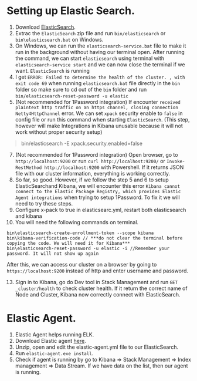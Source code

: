 # Setting up Elastic Search.
  1. Download [ElasticSearch](https://www.elastic.co/downloads/elasticsearch).
  3. Extrac the `ElasticSearch` zip file and run `bin/elasticsearch` or `bin\elasticsearch.bat` on Windows.
  4. On Windows, we can run the `elasticsearch-service.bat` file to make it run in the background without having our terminal open. After running the command, we can start `elasticsearch` using terminal with `elasticsearch-service start` and we can now close the terminal if we want. `ElasticSearch` is running
  5. I get `ERROR: Failed to determine the health of the cluster. , with exit code 69` when running `elasticsearch.bat` file directly in the `bin` folder so make sure to cd out of the `bin` folder and run `bin/elasticsearch-reset-password -u elastic`
  6. (Not recommended for 1Password integration) If encounter `received plaintext http traffic on an https channel, closing connection Netty4HttpChannel` error. We can set `xpack` security enable to `false` in config file or run this command when starting `ElasticSearch`. (This step, however will make Integrations in Kibana unusable because it will not work without proper security setup)
  > bin/elasticsearch -E xpack.security.enabled=false
  7. (Not recommended for 1Password integration) Open browser, go to `http://localhost:9200` or run `curl hhtp://localhost:9200/` or `Invoke-RestMethod http://localhost:9200` with Powershell. If it returns JSON file with our cluster information, everything is working correctly.
  10. So far, so good. However, if we follow the step 5 and 6 to setup ElasticSearchand Kibana, we will encounter this error `Kibana cannot connect to the Elastic Package Registry, which provides Elastic Agent integrations` when trying to setup 1Password. To fix it we will need to try these steps.
  11. Configure x-pack to true in elasticsearc.yml, restart both elasticsearch and kibana
  12. You will need the following commands on terminal.
  
  ```
  bin\elasticsearch-create-enrollment-token --scope kibana
  bin\kibana-verification-code // ***do not clear the terminal before copying the code. We will need it for Kibana***
  bin\elasticsearch-reset-password -u elastic -i //Remember your password. It will not show up again
  ```

  After this, we can access our cluster on a browser by going to `https://localhost:9200` instead of http and enter username and password.

  13. Sign in to Kibana, go do Dev tool in Stack Management and run `GET _cluster/health` to check cluster health. If it return the correct name of Node and Cluster, Kibana now correctly connect with ElasticSearch.

  # Elastic Agent.
  1. Elastic Agent helps running ELK.
  2. Download Elastic agent [here](https://www.elastic.co/downloads/elastic-agent).
  3. Unzip, open and edit the elastic-agent.yml file to our ElasticSearch.
  4. Run `elastic-agent.exe install`.
  5. Check if agent is running by go to Kibana => Stack Management => Index management => Data Stream. If we have data on the list, then our agent is running.


  
